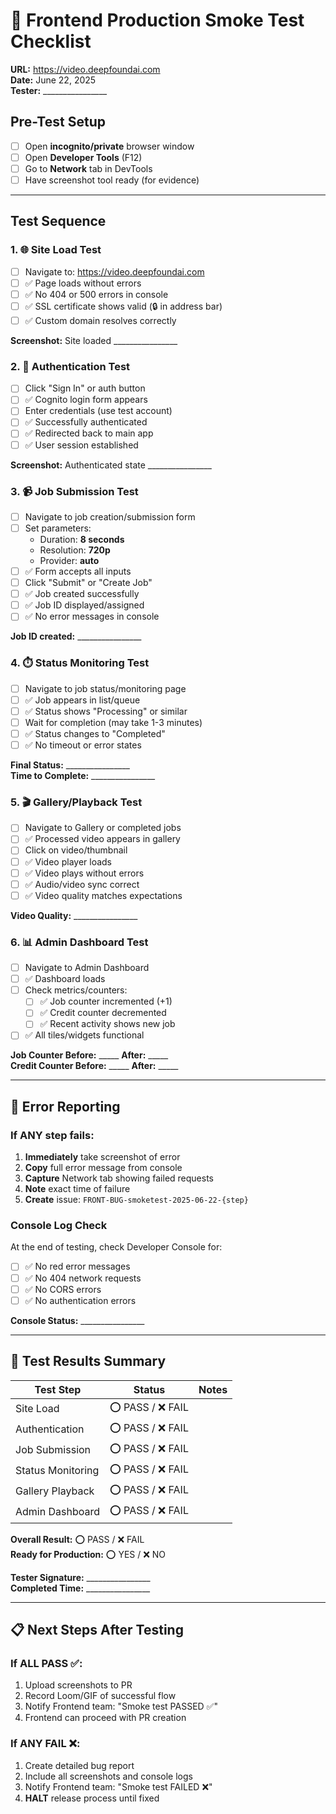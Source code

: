 # 🧪 Frontend Production Smoke Test Checklist

**URL:** https://video.deepfoundai.com  
**Date:** June 22, 2025  
**Tester:** ________________  

## Pre-Test Setup
- [ ] Open **incognito/private** browser window
- [ ] Open **Developer Tools** (F12)
- [ ] Go to **Network** tab in DevTools
- [ ] Have screenshot tool ready (for evidence)

---

## Test Sequence

### 1. 🌐 Site Load Test
- [ ] Navigate to: https://video.deepfoundai.com
- [ ] ✅ Page loads without errors
- [ ] ✅ No 404 or 500 errors in console
- [ ] ✅ SSL certificate shows valid (🔒 in address bar)
- [ ] ✅ Custom domain resolves correctly

**Screenshot:** Site loaded ________________

### 2. 🔐 Authentication Test
- [ ] Click "Sign In" or auth button
- [ ] ✅ Cognito login form appears
- [ ] Enter credentials (use test account)
- [ ] ✅ Successfully authenticated
- [ ] ✅ Redirected back to main app
- [ ] ✅ User session established

**Screenshot:** Authenticated state ________________

### 3. 📹 Job Submission Test
- [ ] Navigate to job creation/submission form
- [ ] Set parameters:
  - Duration: **8 seconds**
  - Resolution: **720p**
  - Provider: **auto**
- [ ] ✅ Form accepts all inputs
- [ ] Click "Submit" or "Create Job"
- [ ] ✅ Job created successfully
- [ ] ✅ Job ID displayed/assigned
- [ ] ✅ No error messages in console

**Job ID created:** ________________

### 4. ⏱️ Status Monitoring Test
- [ ] Navigate to job status/monitoring page
- [ ] ✅ Job appears in list/queue
- [ ] ✅ Status shows "Processing" or similar
- [ ] Wait for completion (may take 1-3 minutes)
- [ ] ✅ Status changes to "Completed"
- [ ] ✅ No timeout or error states

**Final Status:** ________________  
**Time to Complete:** ________________

### 5. 🎬 Gallery/Playback Test
- [ ] Navigate to Gallery or completed jobs
- [ ] ✅ Processed video appears in gallery
- [ ] Click on video/thumbnail
- [ ] ✅ Video player loads
- [ ] ✅ Video plays without errors
- [ ] ✅ Audio/video sync correct
- [ ] ✅ Video quality matches expectations

**Video Quality:** ________________

### 6. 📊 Admin Dashboard Test
- [ ] Navigate to Admin Dashboard
- [ ] ✅ Dashboard loads
- [ ] Check metrics/counters:
  - [ ] ✅ Job counter incremented (+1)
  - [ ] ✅ Credit counter decremented
  - [ ] ✅ Recent activity shows new job
- [ ] ✅ All tiles/widgets functional

**Job Counter Before:** _____ **After:** _____  
**Credit Counter Before:** _____ **After:** _____

---

## 🚨 Error Reporting

### If ANY step fails:
1. **Immediately** take screenshot of error
2. **Copy** full error message from console
3. **Capture** Network tab showing failed requests
4. **Note** exact time of failure
5. **Create** issue: `FRONT-BUG-smoketest-2025-06-22-{step}`

### Console Log Check
At the end of testing, check Developer Console for:
- [ ] ✅ No red error messages
- [ ] ✅ No 404 network requests
- [ ] ✅ No CORS errors
- [ ] ✅ No authentication errors

**Console Status:** ________________

---

## 📝 Test Results Summary

| Test Step | Status | Notes |
|-----------|--------|--------|
| Site Load | ⭕ PASS / ❌ FAIL | |
| Authentication | ⭕ PASS / ❌ FAIL | |
| Job Submission | ⭕ PASS / ❌ FAIL | |
| Status Monitoring | ⭕ PASS / ❌ FAIL | |
| Gallery Playback | ⭕ PASS / ❌ FAIL | |
| Admin Dashboard | ⭕ PASS / ❌ FAIL | |

**Overall Result:** ⭕ PASS / ❌ FAIL  
**Ready for Production:** ⭕ YES / ❌ NO  

**Tester Signature:** ________________  
**Completed Time:** ________________  

---

## 📋 Next Steps After Testing

### If ALL PASS ✅:
1. Upload screenshots to PR
2. Record Loom/GIF of successful flow
3. Notify Frontend team: "Smoke test PASSED ✅"
4. Frontend can proceed with PR creation

### If ANY FAIL ❌:
1. Create detailed bug report
2. Include all screenshots and console logs
3. Notify Frontend team: "Smoke test FAILED ❌"
4. **HALT** release process until fixed 